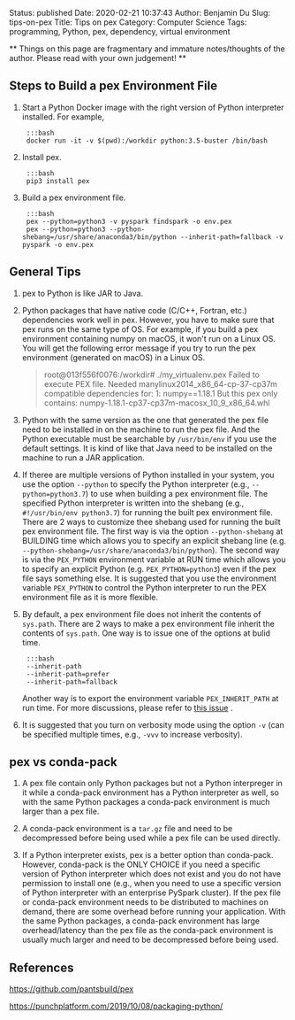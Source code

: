 Status: published
Date: 2020-02-21 10:37:43
Author: Benjamin Du
Slug: tips-on-pex
Title: Tips on pex
Category: Computer Science
Tags: programming, Python, pex, dependency, virtual environment

**
Things on this page are fragmentary and immature notes/thoughts of the author.
Please read with your own judgement!
**


## Steps to Build a pex Environment File

1. Start a Python Docker image with the right version of Python interpreter installed.
    For example,

        :::bash
        docker run -it -v $(pwd):/workdir python:3.5-buster /bin/bash

2. Install pex.

        :::bash
        pip3 install pex

3. Build a pex environment file.

        :::bash
        pex --python=python3 -v pyspark findspark -o env.pex
        pex --python=python3 --python-shebang=/usr/share/anaconda3/bin/python --inherit-path=fallback -v pyspark -o env.pex

## General Tips

1. pex to Python is like JAR to Java.

2. Python packages that have native code (C/C++, Fortran, etc.) dependencies work well in pex.
    However,
    you have to make sure that pex runs on the same type of OS. 
    For example, 
    if you build a pex environment containing numpy on macOS,
    it won't run on a Linux OS.
    You will get the following error message 
    if you try to run the pex environment (generated on macOS) in a Linux OS.

    > root@013f556f0076:/workdir# ./my_virtualenv.pex 
    > Failed to execute PEX file. Needed manylinux2014_x86_64-cp-37-cp37m compatible dependencies for:
    > 1: numpy==1.18.1
    >    But this pex only contains:
    >      numpy-1.18.1-cp37-cp37m-macosx_10_9_x86_64.whl

2. Python with the same version as the one that generated the pex file
    need to be installed in on the machine to run the pex file.
    And the Python executable must be searchable by `/usr/bin/env` if you use the default settings.
    It is kind of like that Java need to be installed on the machine to run a JAR application.

3. If theree are multiple versions of Python installed in your system,
    you use the option `--python` to specify the Python interpreter 
    (e.g., `--python=python3.7`)
    to use when building a pex environment file.
    The specified Python interpreter is written into the shebang 
    (e.g., `#!/usr/bin/env python3.7`) 
    for running the built pex environment file.
    There are 2 ways to customize thee shebang used for running the built pex environment file.
    The first way is via the option `--python-shebang` at BUILDING time
    which allows you to specify an explicit shebang line
    (e.g. `--python-shebang=/usr/share/anaconda3/bin/python`).
    The second way is via the `PEX_PYTHON` environment variable at RUN time
    which allows you to specify an explicit Python 
    (e.g. `PEX_PYTHON=python3`) 
    even if the pex file says something else.
    It is suggested that you use the environment variable `PEX_PYTHON`
    to control the Python interpreter to run the PEX environment file
    as it is more flexible.

5. By default, 
    a pex environment file does not inherit the contents of `sys.path`.
    There are 2 ways to make a pex environment file inherit the contents of `sys.path`. 
    One way is to issue one of the options at bulid time.

        :::bash
        --inherit-path
        --inherit-path=prefer
        --inherit-path=fallback

    Another way is to export the environment variable `PEX_INHERIT_PATH` at run time.
    For more discussions,
    please refer to 
    [this issue](https://github.com/pantsbuild/pex/issues/904#event-3057832565)
    .

4. It is suggested that you turn on verbosity mode 
    using the option `-v` 
    (can be specified multiple times, e.g., `-vvv` to increase verbosity).

## pex vs conda-pack

1. A pex file contain only Python packages but not a Python interpreger in it 
    while a conda-pack environment has a Python interpreter as well,
    so with the same Python packages a conda-pack environment is much larger than a pex file.

2. A conda-pack environment is a `tar.gz` file and need to be decompressed before being used
    while a pex file can be used directly.

3. If a Python interpreter exists,
    pex is a better option than conda-pack. 
    However, 
    conda-pack is the ONLY CHOICE if you need a specific version of Python interpreter 
    which does not exist and you do not have permission to install one
    (e.g., when you need to use a specific version of Python interpreter with an enterprise PySpark cluster). 
    If the pex file or conda-pack environment needs to be distributed to machines on demand,
    there are some overhead before running your application. 
    With the same Python packages, 
    a conda-pack environment has large overhead/latency than the pex file
    as the conda-pack environment is usually much larger and need to be decompressed before being used.

## References

https://github.com/pantsbuild/pex

https://punchplatform.com/2019/10/08/packaging-python/
